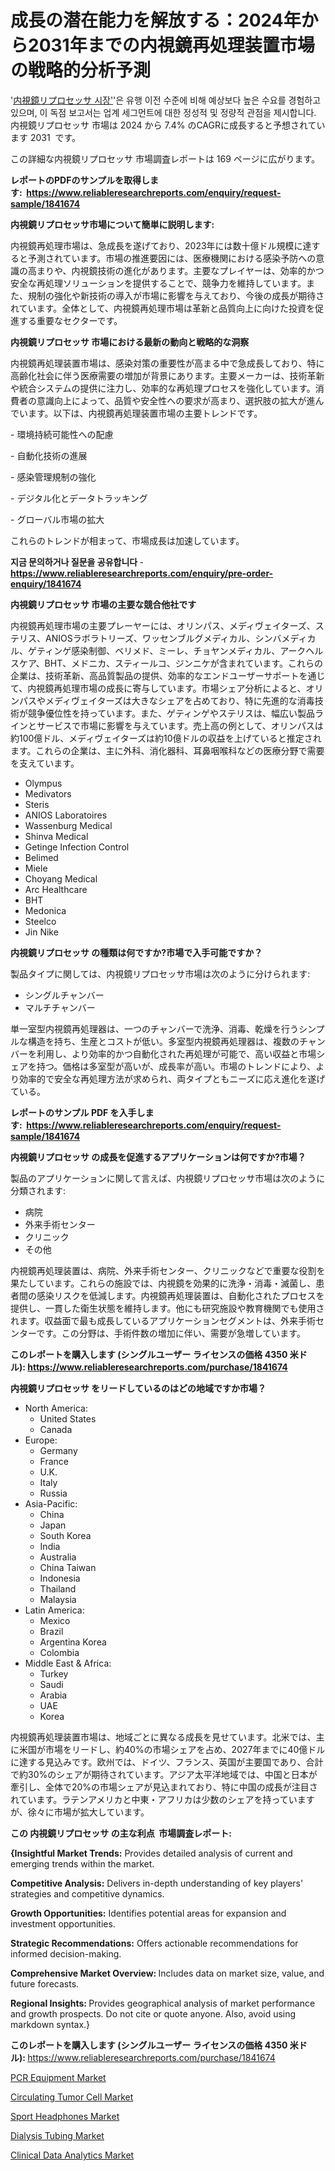 <p><h1>成長の潜在能力を解放する：2024年から2031年までの内視鏡再処理装置市場の戦略的分析予測</h1></p><p>'<a href="https://www.reliableresearchreports.com/endoscope-reprocessors-r1841674?utm_campaign=107&utm_medium=36&utm_source=Github&utm_content=ia&utm_term=16112024&utm_id=endoscope-reprocessors">内視鏡リプロセッサ 시장'</a>'은 유행 이전 수준에 비해 예상보다 높은 수요를 경험하고 있으며, 이 독점 보고서는 업계 세그먼트에 대한 정성적 및 정량적 관점을 제시합니다. 内視鏡リプロセッサ 市場は 2024 から 7.4% のCAGRに成長すると予想されています 2031&nbsp; です。</p>
<p>この詳細な内視鏡リプロセッサ 市場調査レポートは 169 ページに広がります。</p>
<p><strong>レポートのPDFのサンプルを取得します</strong><strong>:&nbsp;&nbsp;<a href="https://www.reliableresearchreports.com/enquiry/request-sample/1841674?utm_campaign=107&utm_medium=36&utm_source=Github&utm_content=ia&utm_term=16112024&utm_id=endoscope-reprocessors">https://www.reliableresearchreports.com/enquiry/request-sample/1841674</a></strong></p>
<p><strong>内視鏡リプロセッサ市場について簡単に説明します:</strong></p>
<p><p>内視鏡再処理市場は、急成長を遂げており、2023年には数十億ドル規模に達すると予測されています。市場の推進要因には、医療機関における感染予防への意識の高まりや、内視鏡技術の進化があります。主要なプレイヤーは、効率的かつ安全な再処理ソリューションを提供することで、競争力を維持しています。また、規制の強化や新技術の導入が市場に影響を与えており、今後の成長が期待されています。全体として、内視鏡再処理市場は革新と品質向上に向けた投資を促進する重要なセクターです。</p></p>
<p><strong>内視鏡リプロセッサ 市場における最新の動向と戦略的な洞察</strong></p>
<p><p>内視鏡再処理装置市場は、感染対策の重要性が高まる中で急成長しており、特に高齢化社会に伴う医療需要の増加が背景にあります。主要メーカーは、技術革新や統合システムの提供に注力し、効率的な再処理プロセスを強化しています。消費者の意識向上によって、品質や安全性への要求が高まり、選択肢の拡大が進んでいます。以下は、内視鏡再処理装置市場の主要トレンドです。</p><p>- 環境持続可能性への配慮  </p><p>- 自動化技術の進展  </p><p>- 感染管理規制の強化  </p><p>- デジタル化とデータトラッキング  </p><p>- グローバル市場の拡大  </p><p>これらのトレンドが相まって、市場成長は加速しています。</p></p>
<p><strong>지금 문의하거나 질문을 공유합니다</strong><strong>&nbsp;</strong>-<strong><a href="https://www.reliableresearchreports.com/enquiry/pre-order-enquiry/1841674?utm_campaign=107&utm_medium=36&utm_source=Github&utm_content=ia&utm_term=16112024&utm_id=endoscope-reprocessors">https://www.reliableresearchreports.com/enquiry/pre-order-enquiry/1841674</a></strong></p>
<p><strong>内視鏡リプロセッサ 市場の主要な競合他社です</strong></p>
<p><p>内視鏡再処理市場の主要プレーヤーには、オリンパス、メディヴェイターズ、ステリス、ANIOSラボラトリーズ、ワッセンブルグメディカル、シンバメディカル、ゲティンゲ感染制御、ベリメド、ミーレ、チョヤンメディカル、アークヘルスケア、BHT、メドニカ、スティールコ、ジンニケが含まれています。これらの企業は、技術革新、高品質製品の提供、効率的なエンドユーザーサポートを通じて、内視鏡再処理市場の成長に寄与しています。市場シェア分析によると、オリンパスやメディヴェイターズは大きなシェアを占めており、特に先進的な消毒技術が競争優位性を持っています。また、ゲティンゲやステリスは、幅広い製品ラインとサービスで市場に影響を与えています。売上高の例として、オリンパスは約100億ドル、メディヴェイターズは約10億ドルの収益を上げていると推定されます。これらの企業は、主に外科、消化器科、耳鼻咽喉科などの医療分野で需要を支えています。</p></p>
<p><ul><li>Olympus</li><li>Medivators</li><li>Steris</li><li>ANIOS Laboratoires</li><li>Wassenburg Medical</li><li>Shinva Medical</li><li>Getinge Infection Control</li><li>Belimed</li><li>Miele</li><li>Choyang Medical</li><li>Arc Healthcare</li><li>BHT</li><li>Medonica</li><li>Steelco</li><li>Jin Nike</li></ul></p>
<p><strong>内視鏡リプロセッサ の種類は何ですか?市場で入手可能ですか？</strong></p>
<p>製品タイプに関しては、内視鏡リプロセッサ市場は次のように分けられます:</p>
<p><ul><li>シングルチャンバー</li><li>マルチチャンバー</li></ul></p>
<p><p>単一室型内視鏡再処理器は、一つのチャンバーで洗浄、消毒、乾燥を行うシンプルな構造を持ち、生産とコストが低い。多室型内視鏡再処理器は、複数のチャンバーを利用し、より効率的かつ自動化された再処理が可能で、高い収益と市場シェアを持つ。価格は多室型が高いが、成長率が高い。市場のトレンドにより、より効率的で安全な再処理方法が求められ、両タイプともニーズに応え進化を遂げている。</p></p>
<p><strong>レポートのサンプル PDF を入手します:&nbsp;</strong><strong>&nbsp;<a href="https://www.reliableresearchreports.com/enquiry/request-sample/1841674?utm_campaign=107&utm_medium=36&utm_source=Github&utm_content=ia&utm_term=16112024&utm_id=endoscope-reprocessors">https://www.reliableresearchreports.com/enquiry/request-sample/1841674</a></strong></p>
<p><strong>内視鏡リプロセッサ の成長を促進するアプリケーションは何ですか?市場？</strong></p>
<p>製品のアプリケーションに関して言えば、内視鏡リプロセッサ市場は次のように分類されます:</p>
<p><ul><li>病院</li><li>外来手術センター</li><li>クリニック</li><li>その他</li></ul></p>
<p><p>内視鏡再処理装置は、病院、外来手術センター、クリニックなどで重要な役割を果たしています。これらの施設では、内視鏡を効果的に洗浄・消毒・滅菌し、患者間の感染リスクを低減します。内視鏡再処理装置は、自動化されたプロセスを提供し、一貫した衛生状態を維持します。他にも研究施設や教育機関でも使用されます。収益面で最も成長しているアプリケーションセグメントは、外来手術センターです。この分野は、手術件数の増加に伴い、需要が急増しています。</p></p>
<p><strong>このレポートを購入します (シングルユーザー ライセンスの価格 4350 米ドル):</strong><strong>&nbsp;<a href="https://www.reliableresearchreports.com/purchase/1841674?utm_campaign=107&utm_medium=36&utm_source=Github&utm_content=ia&utm_term=16112024&utm_id=endoscope-reprocessors">https://www.reliableresearchreports.com/purchase/1841674</a></strong></p>
<p><strong>内視鏡リプロセッサ をリードしているのはどの地域ですか市場？</strong></p>
<p><ul>
    <li>
        North America:
        <ul>
            <li>United States</li>
            <li>Canada</li>
        </ul>
    </li>
    <li>
        Europe:
        <ul>
            <li>Germany</li>
            <li>France</li>
            <li>U.K.</li>
            <li>Italy</li>
            <li>Russia</li>
        </ul>
    </li>
    <li>
        Asia-Pacific:
        <ul>
            <li>China</li>
            <li>Japan</li>
            <li>South Korea</li>
            <li>India</li>
            <li>Australia</li>
            <li>China Taiwan</li>
            <li>Indonesia</li>
            <li>Thailand</li>
            <li>Malaysia</li>
        </ul>
    </li>
    <li>
        Latin America:
        <ul>
            <li>Mexico</li>
            <li>Brazil</li>
            <li>Argentina Korea</li>
            <li>Colombia</li>
        </ul>
    </li>
    <li>
        Middle East & Africa:
        <ul>
            <li>Turkey</li>
            <li>Saudi</li>
            <li>Arabia</li>
            <li>UAE</li>
            <li>Korea</li>
        </ul>
    </li>
    </ul></p>
<p><p>内視鏡再処理装置市場は、地域ごとに異なる成長を見せています。北米では、主に米国が市場をリードし、約40%の市場シェアを占め、2027年までに40億ドルに達する見込みです。欧州では、ドイツ、フランス、英国が主要国であり、合計で約30%のシェアが期待されています。アジア太平洋地域では、中国と日本が牽引し、全体で20%の市場シェアが見込まれており、特に中国の成長が注目されています。ラテンアメリカと中東・アフリカは少数のシェアを持っていますが、徐々に市場が拡大しています。</p></p>
<p><strong>この 内視鏡リプロセッサ の主な利点&nbsp; 市場調査レポート:</strong></p>
<p><strong>{Insightful Market Trends:</strong> Provides detailed analysis of current and emerging trends within the market.</p>
<p><strong>Competitive Analysis:</strong> Delivers in-depth understanding of key players' strategies and competitive dynamics.</p>
<p><strong>Growth Opportunities:</strong> Identifies potential areas for expansion and investment opportunities.</p>
<p><strong>Strategic Recommendations:</strong> Offers actionable recommendations for informed decision-making.</p>
<p><strong>Comprehensive Market Overview: </strong>Includes data on market size, value, and future forecasts.</p>
<p><strong>Regional Insights: </strong>Provides geographical analysis of market performance and growth prospects. Do not cite or quote anyone. Also, avoid using markdown syntax.}</p>
<p><strong>このレポートを購入します (シングルユーザー ライセンスの価格 4350 米ドル):&nbsp;</strong><a href="https://www.reliableresearchreports.com/purchase/1841674?utm_campaign=107&utm_medium=36&utm_source=Github&utm_content=ia&utm_term=16112024&utm_id=endoscope-reprocessors">https://www.reliableresearchreports.com/purchase/1841674</a></p>
<p><p><a href="https://github.com/NasrinKhan99/Market-Research-Report-List-1/blob/main/pcr-equipment-market.md?utm_campaign=107&utm_medium=36&utm_source=Github&utm_content=ia&utm_term=16112024&utm_id=endoscope-reprocessors">PCR Equipment Market</a></p><p><a href="https://issuu.com/reportprime-2/docs/circulating-tumor-cell-market-size-_937d8cec5c3f75?utm_campaign=107&utm_medium=36&utm_source=Github&utm_content=ia&utm_term=16112024&utm_id=endoscope-reprocessors">Circulating Tumor Cell Market</a></p><p><a href="https://www.linkedin.com/pulse/in-depth-sport-headphones-market-review-size-share-74cagr-growth-j5gzf?utm_campaign=107&utm_medium=36&utm_source=Github&utm_content=ia&utm_term=16112024&utm_id=endoscope-reprocessors">Sport Headphones Market</a></p><p><a href="https://github.com/petbigbeepjn/Market-Research-Report-List-1/blob/main/dialysis-tubing-market.md?utm_campaign=107&utm_medium=36&utm_source=Github&utm_content=ia&utm_term=16112024&utm_id=endoscope-reprocessors">Dialysis Tubing Market</a></p><p><a href="https://issuu.com/reportprime-2/docs/clinical-data-analytics-market-size_47713a0792f007?utm_campaign=107&utm_medium=36&utm_source=Github&utm_content=ia&utm_term=16112024&utm_id=endoscope-reprocessors">Clinical Data Analytics Market</a></p></p>
<p>&nbsp;</p>